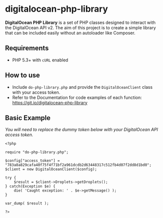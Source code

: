 # digitalocean-php-library

**DigitalOcean PHP Library** is a set of PHP classes designed to interact with the DigitalOcean API v2. The aim of this project is to create a simple library that can be included easily without an autoloader like Composer.

## Requirements

* PHP 5.3+ with `cURL` enabled


## How to use

* Include `do-php-library.php` and provide the `DigitalOceanClient` class with your access token.
* Refer to the Documentation for code examples of each function: https://git.io/digitalocean-php-library


## Basic Example

*You will need to replace the dummy token below with your  DigitalOcean API access token.*

```
<?php

require "do-php-library.php";

$config["access_token"] = "783a8a829cafa40f75f4f71bf2a961dcdb2d63448317c512fb4d07f2dd8d1bd0";
$client = new DigitalOceanClient($config);

try {
    $result = $client->Droplets->getDroplets();
} catch(Exception $e) {
    die( 'Caught exception: ' . $e->getMessage() );
}

var_dump( $result );

?>
```
